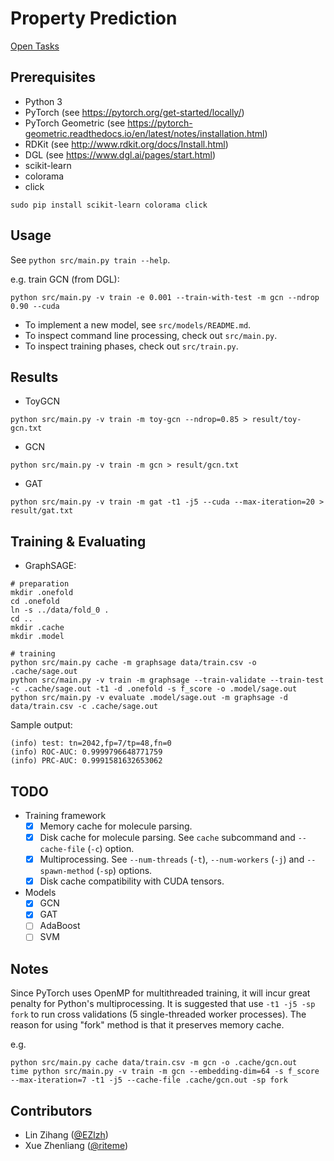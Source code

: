 # Property Prediction

[Open Tasks](https://www.aicures.mit.edu/tasks)

## Prerequisites

* Python 3
* PyTorch (see <https://pytorch.org/get-started/locally/>)
* PyTorch Geometric (see <https://pytorch-geometric.readthedocs.io/en/latest/notes/installation.html>)
* RDKit (see <http://www.rdkit.org/docs/Install.html>)
* DGL (see <https://www.dgl.ai/pages/start.html>)
* scikit-learn
* colorama
* click

```
sudo pip install scikit-learn colorama click
```

## Usage

See `python src/main.py train --help`.

e.g. train GCN (from DGL):

```
python src/main.py -v train -e 0.001 --train-with-test -m gcn --ndrop 0.90 --cuda
```

* To implement a new model, see `src/models/README.md`.
* To inspect command line processing, check out `src/main.py`.
* To inspect training phases, check out `src/train.py`.

## Results

* ToyGCN

```
python src/main.py -v train -m toy-gcn --ndrop=0.85 > result/toy-gcn.txt
```

* GCN

```
python src/main.py -v train -m gcn > result/gcn.txt
```

* GAT

```
python src/main.py -v train -m gat -t1 -j5 --cuda --max-iteration=20 > result/gat.txt
```

## Training & Evaluating

* GraphSAGE:

```shell
# preparation
mkdir .onefold
cd .onefold
ln -s ../data/fold_0 .
cd ..
mkdir .cache
mkdir .model

# training
python src/main.py cache -m graphsage data/train.csv -o .cache/sage.out
python src/main.py -v train -m graphsage --train-validate --train-test -c .cache/sage.out -t1 -d .onefold -s f_score -o .model/sage.out
python src/main.py -v evaluate .model/sage.out -m graphsage -d data/train.csv -c .cache/sage.out
```

Sample output:

```
(info) test: tn=2042,fp=7/tp=48,fn=0
(info) ROC-AUC: 0.9999796648771759
(info) PRC-AUC: 0.9991581632653062
```

## TODO

* Training framework
    * [x] Memory cache for molecule parsing.
    * [x] Disk cache for molecule parsing. See `cache` subcommand and `--cache-file` (`-c`) option.
    * [x] Multiprocessing. See `--num-threads` (`-t`), `--num-workers` (`-j`) and `--spawn-method` (`-sp`) options.
    * [x] Disk cache compatibility with CUDA tensors.
* Models
    * [x] GCN
    * [x] GAT
    * [ ] AdaBoost
    * [ ] SVM

## Notes

Since PyTorch uses OpenMP for multithreaded training, it will incur great penalty for Python's multiprocessing. It is suggested that use `-t1 -j5 -sp fork` to run cross validations (5 single-threaded worker processes). The reason for using "fork" method is that it preserves memory cache.

e.g.

```
python src/main.py cache data/train.csv -m gcn -o .cache/gcn.out
time python src/main.py -v train -m gcn --embedding-dim=64 -s f_score --max-iteration=7 -t1 -j5 --cache-file .cache/gcn.out -sp fork
```

## Contributors

* Lin Zihang ([@EZlzh](https://github.com/EZlzh))
* Xue Zhenliang ([@riteme](https://github.com/riteme))